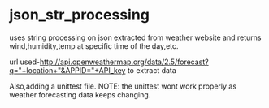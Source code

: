 # json_str_processing
uses string processing on json extracted from weather website and returns wind,humidity,temp at specific time of the day,etc.

url used-http://api.openweathermap.org/data/2.5/forecast?q="+location+"&APPID="+API_key to extract data

Also,adding a unittest file.
NOTE: the unittest wont work properly as weather forecasting data keeps changing.
